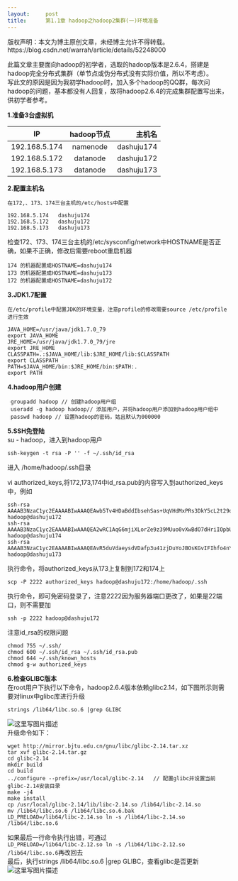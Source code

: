 ```yaml
---
layout:     post
title:      第1.1章 hadoop之hadoop2集群(一)环境准备
---
```

<div id="article_content" class="article_content clearfix csdn-tracking-statistics" data-pid="blog" data-mod="popu_307" data-dsm="post">
								<div class="article-copyright">
					版权声明：本文为博主原创文章，未经博主允许不得转载。					https://blog.csdn.net/warrah/article/details/52248000				</div>
								            <div id="content_views" class="markdown_views prism-atom-one-dark">
							<!-- flowchart 箭头图标 勿删 -->
							<svg xmlns="http://www.w3.org/2000/svg" style="display: none;"><path stroke-linecap="round" d="M5,0 0,2.5 5,5z" id="raphael-marker-block" style="-webkit-tap-highlight-color: rgba(0, 0, 0, 0);"></path></svg>
							<p>此篇文章主要面向hadoop的初学者，选取的hadoop版本是2.6.4，搭建是hadoop完全分布式集群（单节点或伪分布式没有实际价值，所以不考虑）。 <br>
写此文的原因是因为我初学hadoop时，加入多个hadoop的QQ群，每次问hadoop的问题，基本都没有人回复，故将hadoop2.6.4的完成集群配置写出来，供初学者参考。</p>

<p><strong>1.准备3台虚拟机</strong></p>

<table>
<thead>
<tr>
  <th>IP</th>
  <th align="center">hadoop节点</th>
  <th align="right">主机名</th>
</tr>
</thead>
<tbody><tr>
  <td>192.168.5.174</td>
  <td align="center">namenode</td>
  <td align="right">dashuju174</td>
</tr>
<tr>
  <td>192.168.5.172</td>
  <td align="center">datanode</td>
  <td align="right">dashuju172</td>
</tr>
<tr>
  <td>192.168.5.173</td>
  <td align="center">datanode</td>
  <td align="right">dashuju173</td>
</tr>
</tbody></table>


<p><strong>2.配置主机名</strong></p>

<pre><code>在172,、173、174三台主机的/etc/hosts中配置

192.168.5.174   dashuju174
192.168.5.172   dashuju172
192.168.5.173   dashuju173
</code></pre>

<p>检查172、173、174三台主机的/etc/sysconfig/network中HOSTNAME是否正确，如果不正确，修改后需要reboot重启机器</p>

<pre><code>174 的机器配置成HOSTNAME=dashuju174
173 的机器配置成HOSTNAME=dashuju173
172 的机器配置成HOSTNAME=dashuju172
</code></pre>

<p><strong>3.JDK1.7配置</strong></p>

<pre><code>在/etc/profile中配置JDK的环境变量，注意profile的修改需要source /etc/profile进行生效

JAVA_HOME=/usr/java/jdk1.7.0_79
export JAVA_HOME
JRE_HOME=/usr/java/jdk1.7.0_79/jre
export JRE_HOME
CLASSPATH=.:$JAVA_HOME/lib:$JRE_HOME/lib:$CLASSPATH
export CLASSPATH
PATH=$JAVA_HOME/bin:$JRE_HOME/bin:$PATH:.
export PATH
</code></pre>

<p><strong>4.hadoop用户创建</strong></p>

<pre><code> groupadd hadoop // 创建hadoop用户组
 useradd -g hadoop hadoop// 添加用户，并将hadoop用户添加到hadoop用户组中
 passwd hadoop // 设置hadoop的密码，姑且默认为000000
</code></pre>

<p><strong>5.SSH免登陆</strong> <br>
su - hadoop，进入到hadoop用户</p>

<pre><code>ssh-keygen -t rsa -P '' -f ~/.ssh/id_rsa
</code></pre>

<p>进入 /home/hadoop/.ssh目录</p>

<p>vi authorized_keys,将172,173,174中id_rsa.pub的内容写入到authorized_keys中，例如</p>

<pre><code>ssh-rsa AAAAB3NzaC1yc2EAAAABIwAAAQEAwb5Tv4HDaBddIbsehSas+UqVHdMxPRs3DkY5cL2t29ohfgG9kqNjOi4mOglSu/gO1qejzPoq8ZTWWbOvRqdNio1vtUiLbxheFw9ip4SwoHfaSxvI9vgq5obk6Hl36pWtdgEJ4crBeYfeGS2tLmuOnGQmvMGYz/UmgiJBaGOYuPZP6AsNSy/OsfYoDJpBXPOt+Lod6ch4EnJBbNMQqZTVImwKo1d5Jw0Oeqnjqxg9ocv9KXoPMZX9yiOHSjldHpf3/sSDxalyJEj7Z3Jii/1iwQiFLBSuCvXzdEuZXMwSo6s3zaXuUu4y1yeL2gcL5CZhS3qay2nBbxKKnrL/NoBhzQ== hadoop@dashuju172
ssh-rsa AAAAB3NzaC1yc2EAAAABIwAAAQEA2wRC1AqG6mjiXLorZe9z39MUuo0vXwBdO7dHriIOpbU2rxHYMvo4NyYQYw0pItyfTjt0YYe8wDT49Cj/vDsf939hFbN0EfOc648DeC9+RUtGlby03Hii3WD/qKpCQlk6+sxUs99To1+Kw5YwH9uaVhbrR0lwa4URagUVtzHMlb2eh9zSMxWApsWKWfu59BCfYOvKLemkVgCc78OWU1nE6FRpV8+R1a2nKisWWecDgQ/jcLi9YFb2Kyga/0ukZv/iXLIVge+ENT8VfeXkW5AqCBuEgvLH5gVaE3cSqnCBiayrlgcmtEW9w5aD3S40VpypIW3KEzikGsLJ8JUfWZ1bPw== hadoop@dashuju174
ssh-rsa AAAAB3NzaC1yc2EAAAABIwAAAQEAvR5duVdaeysdVDafp3u41zjDuYoJBOsKGvIFIhfo4nYcqN1MXrwa8yVbP3+rmxy8ylZTtfmoqQF0egOvzZp6Ot/pVnl6LPsBdz/qPZnwzfaPvwfM9F1kLSQAWGJSAnoulr5tyC0OLCWKpXV/aMU1uC/zDSD6A+TXwoVk6Uh/z2SIZJolESj38moFw/jCm1uSC+N9A8S+ynLQqbgWoow67EvgXcR8WEyotnbtbun6oFICCXXaHm1/8I+7ZcbFBJVxlLp/+igAKLk+enajqVszytS/gJ1LYouMnfKiRmn5JP8EEdZ280zX0hgVPHrkxzVo5dS3FgF1Rj5RhbQyCxnVkw== hadoop@dashuju173
</code></pre>

<p>执行命令，将authorized_keys从173上复制到172和174上</p>

<pre><code>scp -P 2222 authorized_keys hadoop@dashuju172:/home/hadoop/.ssh
</code></pre>

<p>执行命令，即可免密码登录了，注意2222因为服务器端口更改了，如果是22端口，则不需要加</p>

<pre><code>ssh -p 2222 hadoop@dashuju172
</code></pre>

<p>注意id_rsa的权限问题</p>



<pre class="prettyprint"><code class=" hljs avrasm">chmod <span class="hljs-number">755</span> ~/<span class="hljs-preprocessor">.ssh</span>/    
chmod <span class="hljs-number">600</span> ~/<span class="hljs-preprocessor">.ssh</span>/id_rsa ~/<span class="hljs-preprocessor">.ssh</span>/id_rsa<span class="hljs-preprocessor">.pub</span>     
chmod <span class="hljs-number">644</span> ~/<span class="hljs-preprocessor">.ssh</span>/known_hosts    
chmod g-w authorized_keys</code></pre>

<p><strong>6.检查GLIBC版本</strong> <br>
    在root用户下执行以下命令，hadoop2.6.4版本依赖glibc2.14，如下图所示则需要对linux中glibc库进行升级</p>

<pre><code>strings /lib64/libc.so.6 |grep GLIBC
</code></pre>

<p><img src="https://img-blog.csdn.net/20160819104721318" alt="这里写图片描述" title=""> <br>
升级命令如下：</p>

<pre><code>wget http://mirror.bjtu.edu.cn/gnu/libc/glibc-2.14.tar.xz
tar xvf glibc-2.14.tar.gz
cd glibc-2.14
mkdir build
cd build
../configure --prefix=/usr/local/glibc-2.14   // 配置glibc并设置当前glibc-2.14安装目录
make -j4
make install
cp /usr/local/glibc-2.14/lib/libc-2.14.so /lib64/libc-2.14.so 
mv /lib64/libc.so.6 /lib64/libc.so.6.bak
LD_PRELOAD=/lib64/libc-2.14.so ln -s /lib64/libc-2.14.so /lib64/libc.so.6
</code></pre>

<p>如果最后一行命令执行出错，可通过 <br>
<code>LD_PRELOAD=/lib64/libc-2.12.so ln -s /lib64/libc-2.12.so /lib64/libc.so.6</code>再改回去 <br>
最后，执行strings /lib64/libc.so.6 |grep GLIBC，查看glibc是否更新 <br>
<img src="https://img-blog.csdn.net/20160819105123213" alt="这里写图片描述" title=""></p>            </div>
						<link href="https://csdnimg.cn/release/phoenix/mdeditor/markdown_views-9e5741c4b9.css" rel="stylesheet">
                </div>